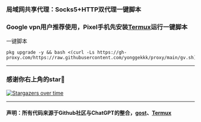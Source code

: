 ### 局域网共享代理：Socks5+HTTP双代理一键脚本

### Google vpn用户推荐使用，Pixel手机先安装[Termux](https://github.com/termux/termux-app/releases)运行一键脚本

一键脚本
```
pkg upgrade -y && bash <(curl -Ls https://gh-proxy.com/https://raw.githubusercontent.com/yonggekkk/proxy/main/gv.sh)
```

-----------------------------------------------------

### 感谢你右上角的star🌟
[![Stargazers over time](https://starchart.cc/yonggekkk/pixel_vpn_proxy.svg)](https://starchart.cc/yonggekkk/pixel_vpn_proxy)

---------------------------------------
#### 声明：所有代码来源于Github社区与ChatGPT的整合，[gost](https://github.com/go-gost/gost/releases)、[Termux](https://github.com/termux/termux-app/releases)
